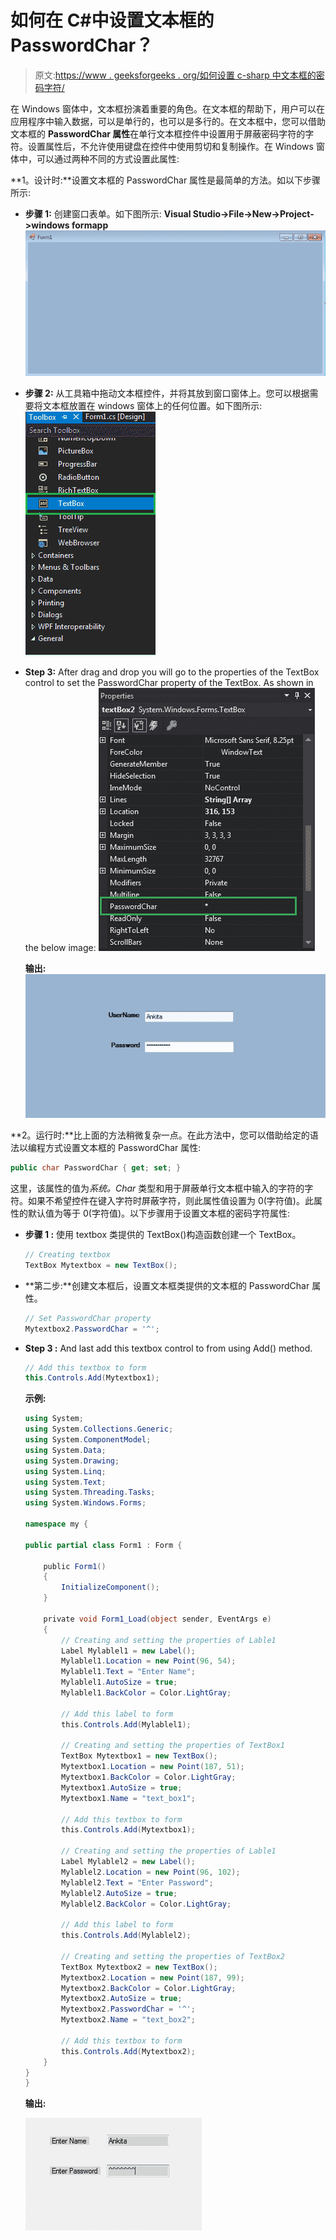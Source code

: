 # 如何在 C#中设置文本框的 PasswordChar？

> 原文:[https://www . geeksforgeeks . org/如何设置 c-sharp 中文本框的密码字符/](https://www.geeksforgeeks.org/how-to-set-the-passwordchar-of-the-textbox-in-c-sharp/)

在 Windows 窗体中，文本框扮演着重要的角色。在文本框的帮助下，用户可以在应用程序中输入数据，可以是单行的，也可以是多行的。在文本框中，您可以借助文本框的 **PasswordChar 属性**在单行文本框控件中设置用于屏蔽密码字符的字符。设置属性后，不允许使用键盘在控件中使用剪切和复制操作。在 Windows 窗体中，可以通过两种不同的方式设置此属性:

**1。设计时:**设置文本框的 PasswordChar 属性是最简单的方法。如以下步骤所示:

*   **步骤 1:** 创建窗口表单。如下图所示:
    **Visual Studio->File->New->Project->windows formapp**
    ![](img/1360c045c6c2debb857f904eacbae56c.png)
*   **步骤 2:** 从工具箱中拖动文本框控件，并将其放到窗口窗体上。您可以根据需要将文本框放置在 windows 窗体上的任何位置。如下图所示:
    ![](img/714c73b45be782156c81b042f7a2d520.png)
*   **Step 3:** After drag and drop you will go to the properties of the TextBox control to set the PasswordChar property of the TextBox. As shown in the below image:
    ![](img/bf4a1da399c7e369c85be34297c9be53.png)

    **输出:**
    ![](img/c91de5415246fc041be7668657305ff2.png)

**2。运行时:**比上面的方法稍微复杂一点。在此方法中，您可以借助给定的语法以编程方式设置文本框的 PasswordChar 属性:

```cs
public char PasswordChar { get; set; }
```

这里，该属性的值为*系统。Char* 类型和用于屏蔽单行文本框中输入的字符的字符。如果不希望控件在键入字符时屏蔽字符，则此属性值设置为 0(字符值)。此属性的默认值为等于 0(字符值)。以下步骤用于设置文本框的密码字符属性:

*   **步骤 1 :** 使用 textbox 类提供的 TextBox()构造函数创建一个 TextBox。

    ```cs
    // Creating textbox
    TextBox Mytextbox = new TextBox();

    ```

*   **第二步:**创建文本框后，设置文本框类提供的文本框的 PasswordChar 属性。

    ```cs
    // Set PasswordChar property
    Mytextbox2.PasswordChar = '^';

    ```

*   **Step 3 :** And last add this textbox control to from using Add() method.

    ```cs
    // Add this textbox to form
    this.Controls.Add(Mytextbox1);

    ```

    **示例:**

    ```cs
    using System;
    using System.Collections.Generic;
    using System.ComponentModel;
    using System.Data;
    using System.Drawing;
    using System.Linq;
    using System.Text;
    using System.Threading.Tasks;
    using System.Windows.Forms;

    namespace my {

    public partial class Form1 : Form {

        public Form1()
        {
            InitializeComponent();
        }

        private void Form1_Load(object sender, EventArgs e)
        {
            // Creating and setting the properties of Lable1
            Label Mylablel1 = new Label();
            Mylablel1.Location = new Point(96, 54);
            Mylablel1.Text = "Enter Name";
            Mylablel1.AutoSize = true;
            Mylablel1.BackColor = Color.LightGray;

            // Add this label to form
            this.Controls.Add(Mylablel1);

            // Creating and setting the properties of TextBox1
            TextBox Mytextbox1 = new TextBox();
            Mytextbox1.Location = new Point(187, 51);
            Mytextbox1.BackColor = Color.LightGray;
            Mytextbox1.AutoSize = true;
            Mytextbox1.Name = "text_box1";

            // Add this textbox to form
            this.Controls.Add(Mytextbox1);

            // Creating and setting the properties of Lable1
            Label Mylablel2 = new Label();
            Mylablel2.Location = new Point(96, 102);
            Mylablel2.Text = "Enter Password";
            Mylablel2.AutoSize = true;
            Mylablel2.BackColor = Color.LightGray;

            // Add this label to form
            this.Controls.Add(Mylablel2);

            // Creating and setting the properties of TextBox2
            TextBox Mytextbox2 = new TextBox();
            Mytextbox2.Location = new Point(187, 99);
            Mytextbox2.BackColor = Color.LightGray;
            Mytextbox2.AutoSize = true;
            Mytextbox2.PasswordChar = '^';
            Mytextbox2.Name = "text_box2";

            // Add this textbox to form
            this.Controls.Add(Mytextbox2);
        }
    }
    }
    ```

    **输出:**

    ![](img/7f2f9c605af51b06308218804fd96f02.png)